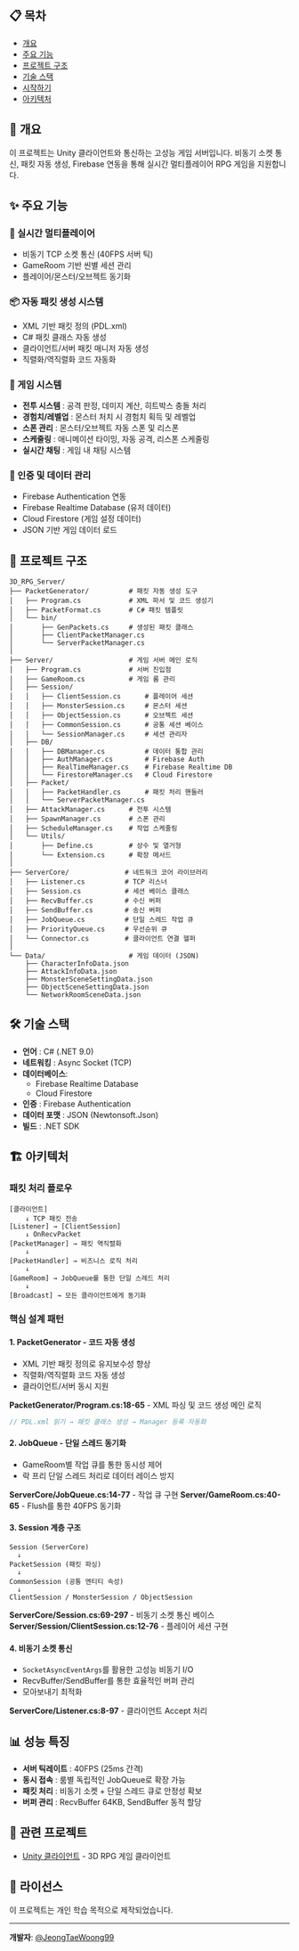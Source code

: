 ## 📋 목차
- [개요](#-개요)
- [주요 기능](#-주요-기능)
- [프로젝트 구조](#-프로젝트-구조)
- [기술 스택](#-기술-스택)
- [시작하기](#-시작하기)
- [아키텍처](#-아키텍처)

## 📖 개요

이 프로젝트는 Unity 클라이언트와 통신하는 고성능 게임 서버입니다. 비동기 소켓 통신, 패킷 자동 생성, Firebase 연동을 통해 실시간 멀티플레이어 RPG 게임을 지원합니다.

## ✨ 주요 기능

### 🔄 실시간 멀티플레이어
- 비동기 TCP 소켓 통신 (40FPS 서버 틱)
- GameRoom 기반 씬별 세션 관리
- 플레이어/몬스터/오브젝트 동기화

### 📦 자동 패킷 생성 시스템
- XML 기반 패킷 정의 (PDL.xml)
- C# 패킷 클래스 자동 생성
- 클라이언트/서버 패킷 매니저 자동 생성
- 직렬화/역직렬화 코드 자동화

### 🎯 게임 시스템
- **전투 시스템** : 공격 판정, 데미지 계산, 히트박스 충돌 처리
- **경험치/레벨업** : 몬스터 처치 시 경험치 획득 및 레벨업
- **스폰 관리** : 몬스터/오브젝트 자동 스폰 및 리스폰
- **스케줄링** : 애니메이션 타이밍, 자동 공격, 리스폰 스케줄링
- **실시간 채팅** : 게임 내 채팅 시스템

### 🔐 인증 및 데이터 관리
- Firebase Authentication 연동
- Firebase Realtime Database (유저 데이터)
- Cloud Firestore (게임 설정 데이터)
- JSON 기반 게임 데이터 로드

## 📂 프로젝트 구조

```
3D_RPG_Server/
├── PacketGenerator/          # 패킷 자동 생성 도구
│   ├── Program.cs            # XML 파서 및 코드 생성기
│   ├── PacketFormat.cs       # C# 패킷 템플릿
│   └── bin/
│       ├── GenPackets.cs     # 생성된 패킷 클래스
│       ├── ClientPacketManager.cs
│       └── ServerPacketManager.cs
│
├── Server/                   # 게임 서버 메인 로직
│   ├── Program.cs            # 서버 진입점
│   ├── GameRoom.cs           # 게임 룸 관리
│   ├── Session/
│   │   ├── ClientSession.cs      # 플레이어 세션
│   │   ├── MonsterSession.cs     # 몬스터 세션
│   │   ├── ObjectSession.cs      # 오브젝트 세션
│   │   ├── CommonSession.cs      # 공통 세션 베이스
│   │   └── SessionManager.cs     # 세션 관리자
│   ├── DB/
│   │   ├── DBManager.cs          # 데이터 통합 관리
│   │   ├── AuthManager.cs        # Firebase Auth
│   │   ├── RealTimeManager.cs    # Firebase Realtime DB
│   │   └── FirestoreManager.cs   # Cloud Firestore
│   ├── Packet/
│   │   ├── PacketHandler.cs      # 패킷 처리 핸들러
│   │   └── ServerPacketManager.cs
│   ├── AttackManager.cs      # 전투 시스템
│   ├── SpawnManager.cs       # 스폰 관리
│   ├── ScheduleManager.cs    # 작업 스케줄링
│   └── Utils/
│       ├── Define.cs         # 상수 및 열거형
│       └── Extension.cs      # 확장 메서드
│
├── ServerCore/              # 네트워크 코어 라이브러리
│   ├── Listener.cs          # TCP 리스너
│   ├── Session.cs           # 세션 베이스 클래스
│   ├── RecvBuffer.cs        # 수신 버퍼
│   ├── SendBuffer.cs        # 송신 버퍼
│   ├── JobQueue.cs          # 단일 스레드 작업 큐
│   ├── PriorityQueue.cs     # 우선순위 큐
│   └── Connector.cs         # 클라이언트 연결 헬퍼
│
└── Data/                     # 게임 데이터 (JSON)
    ├── CharacterInfoData.json
    ├── AttackInfoData.json
    ├── MonsterSceneSettingData.json
    ├── ObjectSceneSettingData.json
    └── NetworkRoomSceneData.json
```

## 🛠 기술 스택

- **언어** : C# (.NET 9.0)
- **네트워킹** : Async Socket (TCP)
- **데이터베이스**:
  - Firebase Realtime Database
  - Cloud Firestore
- **인증** : Firebase Authentication
- **데이터 포맷** : JSON (Newtonsoft.Json)
- **빌드** : .NET SDK

## 🏗 아키텍처

### 패킷 처리 플로우
```
[클라이언트]
    ↓ TCP 패킷 전송
[Listener] → [ClientSession]
    ↓ OnRecvPacket
[PacketManager] → 패킷 역직렬화
    ↓
[PacketHandler] → 비즈니스 로직 처리
    ↓
[GameRoom] → JobQueue를 통한 단일 스레드 처리
    ↓
[Broadcast] → 모든 클라이언트에게 동기화
```

### 핵심 설계 패턴

#### 1. **PacketGenerator - 코드 자동 생성**
- XML 기반 패킷 정의로 유지보수성 향상
- 직렬화/역직렬화 코드 자동 생성
- 클라이언트/서버 동시 지원

**PacketGenerator/Program.cs:18-65** - XML 파싱 및 코드 생성 메인 로직
```csharp
// PDL.xml 읽기 → 패킷 클래스 생성 → Manager 등록 자동화
```

#### 2. **JobQueue - 단일 스레드 동기화**
- GameRoom별 작업 큐를 통한 동시성 제어
- 락 프리 단일 스레드 처리로 데이터 레이스 방지

**ServerCore/JobQueue.cs:14-77** - 작업 큐 구현
**Server/GameRoom.cs:40-65** - Flush를 통한 40FPS 동기화

#### 3. **Session 계층 구조**
```
Session (ServerCore)
  ↓
PacketSession (패킷 파싱)
  ↓
CommonSession (공통 엔티티 속성)
  ↓
ClientSession / MonsterSession / ObjectSession
```

**ServerCore/Session.cs:69-297** - 비동기 소켓 통신 베이스
**Server/Session/ClientSession.cs:12-76** - 플레이어 세션 구현

#### 4. **비동기 소켓 통신**
- `SocketAsyncEventArgs`를 활용한 고성능 비동기 I/O
- RecvBuffer/SendBuffer를 통한 효율적인 버퍼 관리
- 모아보내기 최적화

**ServerCore/Listener.cs:8-97** - 클라이언트 Accept 처리

## 📊 성능 특징

- **서버 틱레이트** : 40FPS (25ms 간격)
- **동시 접속** : 룸별 독립적인 JobQueue로 확장 가능
- **패킷 처리** : 비동기 소켓 + 단일 스레드 큐로 안정성 확보
- **버퍼 관리** : RecvBuffer 64KB, SendBuffer 동적 할당

## 🔗 관련 프로젝트

- [Unity 클라이언트](https://github.com/JeongTaeWoong99/Adventurer_Raising_Client) - 3D RPG 게임 클라이언트

## 📝 라이선스

이 프로젝트는 개인 학습 목적으로 제작되었습니다.

---

**개발자**: [@JeongTaeWoong99](https://github.com/JeongTaeWoong99)
